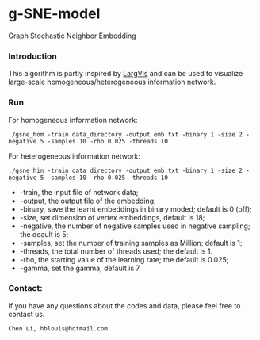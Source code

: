 # g-SNE-model
Graph Stochastic Neighbor Embedding

### Introduction
This algorithm is partly inspired by [LargVis](https://arxiv.org/abs/1602.00370) and can be used to visualize large-scale homogeneous/heterogeneous information network.  

### Run
For homogeneous information network:
```
./gsne_hom -train data_directory -output emb.txt -binary 1 -size 2 -negative 5 -samples 10 -rho 0.025 -threads 10
```
For heterogeneous information network:
```
./gsne_hin -train data_directory -output emb.txt -binary 1 -size 2 -negative 5 -samples 10 -rho 0.025 -threads 10
```

- -train, the input file of network data;
- -output, the output file of the embedding;
- -binary, save the learnt embeddings in binary moded; default is 0 (off);
- -size, set dimension of vertex embeddings, default is 18;
- -negative, the number of negative samples used in negative sampling; the deault is 5;
- -samples, set the number of training samples as <int>Million; default is 1;
- -threads, the total number of threads used; the default is 1.
- -rho, the starting value of the learning rate; the default is 0.025;
- -gamma, set the gamma, default is 7

### Contact: 
If you have any questions about the codes and data, please feel free to contact us.
```
Chen Li, hblouis@hotmail.com
```